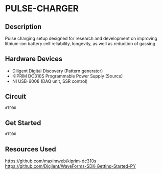 # PULSE-CHARGER

## Description

Pulse charging setup designed for research and development on improving lithium-ion battery cell reliability, longevity, as well as reduction of gassing. 

## Hardware Devices

- Diligent Digital Discovery (Pattern generator)
- KIPRIM DC310S Programmable Power Supply (Source)
- NI USB-6008 (DAQ unit, SSR control)

## Circuit

`#TODO`

## Get Started

`#TODO`

## Resources Used

https://github.com/maximweb/kiprim-dc310s
https://github.com/Digilent/WaveForms-SDK-Getting-Started-PY